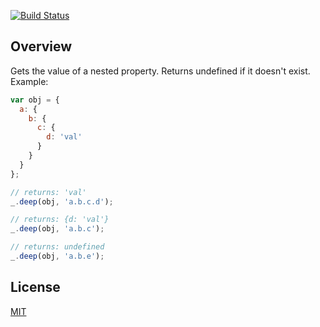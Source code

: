 [![Build Status](https://travis-ci.org/jpatzer/meteor-underscore-deep.svg)](https://travis-ci.org/practicalmeteor/meteor-underscore-deep)

## Overview

Gets the value of a nested property. Returns undefined if it doesn't exist. Example:

```javascript
var obj = {
  a: {
    b: {
      c: {
        d: 'val'
      }
    }
  }
};

// returns: 'val'
_.deep(obj, 'a.b.c.d');

// returns: {d: 'val'}
_.deep(obj, 'a.b.c');

// returns: undefined
_.deep(obj, 'a.b.e');
```

## License
[MIT](https://github.com/practicalmeteor/meteor-underscore-deep/blob/master/LICENSE.txt)
